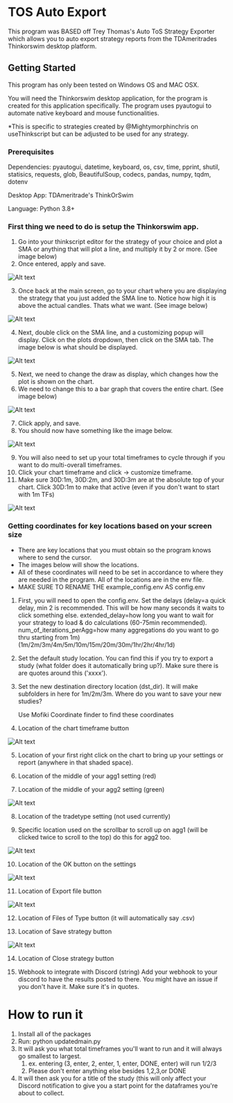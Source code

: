 # TOS Auto Export

This program was BASED off Trey Thomas's Auto ToS Strategy Exporter which allows you to auto export strategy reports from the TDAmeritrades Thinkorswim desktop platform.

## Getting Started

This program has only been tested on Windows OS and MAC OSX.

You will need the Thinkorswim desktop application, for the program is created for this application specifically.
The program uses pyautogui to automate native keyboard and mouse functionalities.

*This is specific to strategies created by @Mightymorphinchris on useThinkscript but can be adjusted to be used for any strategy.

### Prerequisites

Dependencies: pyautogui, datetime, keyboard, os, csv, time, pprint, shutil, statisics, requests, glob, BeautifulSoup, codecs, pandas, numpy, tqdm, dotenv

Desktop App: TDAmeritrade's ThinkOrSwim

Language: Python 3.8+

### First thing we need to do is setup the Thinkorswim app.

1. Go into your thinkscript editor for the strategy of your choice and plot a SMA or anything that will plot a line, and multiply it by 2 or more. (See image below)
2. Once entered, apply and save.

![Alt text](/img/thinkscript_editor_add_sma.png)

3. Once back at the main screen, go to your chart where you are displaying the strategy that you just added the SMA line to. Notice how high it is above the actual candles. Thats what we want. (See image below)

![Alt text](/img/sma_line.png)

4. Next, double click on the SMA line, and a customizing popup will display. Click on the plots dropdown, then click on the SMA tab. The image below is what should be displayed.

![Alt text](/img/customize_sma_line.png)

5. Next, we need to change the draw as display, which changes how the plot is shown on the chart.
6. We need to change this to a bar graph that covers the entire chart. (See image below)

![Alt text](/img/customize_sma_line_to_cover.png)

7. Click apply, and save.
8. You should now have something like the image below.

![Alt text](/img/basic_chart_cover.png)

9. You will also need to set up your total timeframes to cycle through if you want to do multi-overall timeframes.
10. Click your chart timeframe and click -> customize timeframe.
11. Make sure 30D:1m, 30D:2m, and 30D:3m are at the absolute top of your chart.  Click 30D:1m to make that active (even if you don't want to start with 1m TFs)

![Alt text](/img/chart_tfs.png)


### Getting coordinates for key locations based on your screen size

- There are key locations that you must obtain so the program knows where to send the cursor.
- The images below will show the locations.
- All of these coordinates will need to be set in accordance to where they are needed in the program. All of the locations are in the env file.
- MAKE SURE TO RENAME THE example_config.env AS config.env

1. First, you will need to open the config.env.  Set the delays (delay=a quick delay, min 2 is recommended.  This will be how many seconds it waits to click something else.
extended_delay=how long you want to wait for your strategy to load & do calculations (60-75min recommended).
   num_of_iterations_perAgg=how many aggregations do you want to go thru starting from 1m) (1m/2m/3m/4m/5m/10m/15m/20m/30m/1hr/2hr/4hr/1d)

2. Set the default study location.  You can find this if you try to export a study (what folder does it automatically bring up?).  Make sure there is are quotes around this ('xxxx').

3. Set the new destination directory location (dst_dir).  It will make subfolders in here for 1m/2m/3m.  Where do you want to save your new studies?


    Use Mofiki Coordinate finder to find these coordinates
4. Location of the chart timeframe button
   
![Alt text](/img/tfbutton.png)

5. Location of your first right click on the chart to bring up your settings or report
   (anywhere in that shaded space).

6. Location of the middle of your agg1 setting (red)

7. Location of the middle of your agg2 setting (green)

![Alt text](/img/aggchanges.png)


8. Location of the tradetype setting (not used currently)


9. Specific location used on the scrollbar to scroll up on agg1 (will be clicked twice to scroll to the top) do this for agg2 too.
   
![Alt text](/img/aggslider.png)

10. Location of the OK button on the settings

![Alt text](/img/okaybutton.png)


11. Location of Export file button

![Alt text](/img/exportfile.png)

12. Location of Files of Type button (it will automatically say .csv)

13. Location of Save strategy button

![Alt text](/img/savefile.png)

14. Location of Close strategy button


15. Webhook to integrate with Discord (string)
Add your webhook to your discord to have the results posted to there.  You might have an issue if you don't have it.  Make sure it's in quotes.


# How to run it
1. Install all of the packages
2. Run:    python updatedmain.py
3. It will ask you what total timeframes you'll want to run and it will always go smallest to largest.
   1. ex. entering (3, enter, 2, enter, 1, enter, DONE, enter) will run 1/2/3
   2. Please don't enter anything else besides 1,2,3,or DONE
4. It will then ask you for a title of the study (this will only affect your Discord notification to give you a start point for the dataframes you're about to collect. 
